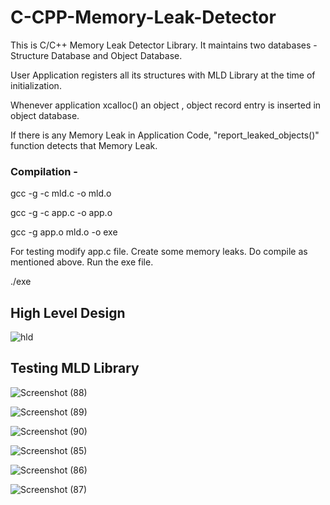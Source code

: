 # C-CPP-Memory-Leak-Detector

This is C/C++ Memory Leak Detector Library. It maintains two databases - Structure Database and Object Database.

User Application registers all its structures with MLD Library at the time of initialization.

Whenever application xcalloc() an object , object record entry is inserted in object database.

If there is any Memory Leak in Application Code,  "report_leaked_objects()" function detects that Memory Leak.

### Compilation - 

gcc -g -c mld.c -o mld.o

gcc -g -c app.c -o app.o

gcc -g app.o mld.o -o exe

For testing modify app.c file. Create some memory leaks. Do compile as mentioned above. Run the exe file.

./exe

## High Level Design

![hld](https://user-images.githubusercontent.com/47227715/138119173-d18d1baf-ca91-44f9-a1fb-bf096e4aa106.png)


## Testing MLD Library

![Screenshot (88)](https://user-images.githubusercontent.com/47227715/129093013-b998f506-de19-4222-96c8-be81e13d8393.png)

![Screenshot (89)](https://user-images.githubusercontent.com/47227715/129093018-2a518fb5-12d9-46de-b935-29afc8994097.png)

![Screenshot (90)](https://user-images.githubusercontent.com/47227715/129093029-ed8917fe-3642-4e11-9df0-106c4a1d6c40.png)

![Screenshot (85)](https://user-images.githubusercontent.com/47227715/129093080-47215fdc-713e-412d-890c-7f934dff7552.png)

![Screenshot (86)](https://user-images.githubusercontent.com/47227715/129093085-067dff81-4048-4e46-81f9-991e245f791b.png)

![Screenshot (87)](https://user-images.githubusercontent.com/47227715/129093149-3dfbb894-54a9-43cd-ab89-cad9d0dd60c9.png)
